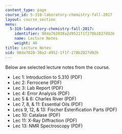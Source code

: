 ```yaml
---
content_type: page
course_id: 5-310-laboratory-chemistry-fall-2017
layout: course_section
menu:
  5-310-laboratory-chemistry-fall-2017:
    identifier: 98da702038a2d9521f1f278b2827d92b
    name: Lecture Notes
    weight: 40
title: Lecture Notes
uid: 98da7020-38a2-d952-1f1f-278b2827d92b
---
```


Below are selected lecture notes from the course.

*   Lec 1: Introduction to 5.310 (PDF)
*   Lec 2: Ferrocene (PDF)
*   Lec 3: Lab Report (PDF)
*   Lec 4: Error Analysis (PDF)
*   Lec 5 & 6: Charles River (PDF)
*   Lec 7, 8, & 11: Essential Oils (PDF)
*   Lecs 9, 12, & 13: Fischer Esterification Parts (PDF)
*   Lec 10: Catalase (PDF)
*   Lec 11: X-Ray Diffraction (PDF)
*   Lec 13: NMR Spectroscopy (PDF)